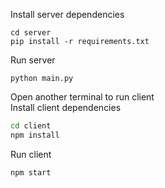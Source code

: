 Install server dependencies
```
cd server
pip install -r requirements.txt
```

Run server
```
python main.py
```

Open another terminal to run client\
Install client dependencies
```bash
cd client
npm install
```

Run client
```
npm start
```